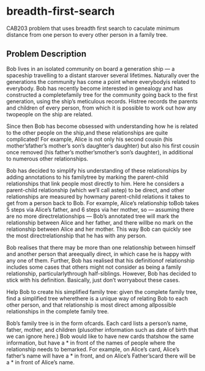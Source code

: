 # breadth-first-search
CAB203 problem that uses breadth first search to caculate minimum distance from one person to every other person in a family tree. 

## Problem Description

Bob lives in an isolated community on board a generation ship — a spaceship travelling to a distant starover  several  lifetimes.   Naturally  over  the  generations  the  community  has  come  a  point  where  everybodyis related to everybody.  Bob has recently become interested in genealogy and has constructed a completefamily tree for the community going back to the first generation, using the ship’s meticulous records.  Histree records the parents and children of every person, from which it is possible to work out how any twopeople on the ship are related.

Since then Bob has become obsessed with understanding how he is related to the other people on the ship,and these relationships are quite complicated!  For example, Alice is not only his second cousin (his mother’sfather’s  mother’s  son’s  daughter’s  daughter)  but  also  his  first  cousin  once  removed  (his  father’s  mother’smother’s son’s daughter), in additional to numerous other relationships.

Bob has decided to simplify his understanding of these relationships by adding annotations to his familytree by marking the parent-child relationships that link people most directly to him.  Here he considers a parent-child relationship (which we’ll call astep) to be direct, and other relationships are measured by howmany parent-child relations it takes to get from a person back to Bob.  For example, Alice’s relationship toBob takes 5 steps via Alice’s father, and 6 steps via her mother, so — assuming there are no more directrelationships — Bob’s annotated tree will mark the relationship between Alice and her father, and there willbe no mark on the relationship between Alice and her mother.  This way Bob can quickly see the most directrelationship that he has with any person.

Bob  realises  that  there  may  be  more  than  one  relationship  between  himself  and  another  person  that  areequally direct, in which case he is happy with any one of them.  Further, Bob has realised that his definitionof relationship includes some cases that others might not consider as being a family relationship, particularlythrough  half-siblings.   However,  Bob  has  decided  to  stick  with  his  definition. Basically,  just  don’t  worryabout these cases.

Help Bob to create his simplified family tree:  given the complete family tree, find a simplified tree wherethere is a unique way of relating Bob to each other person, and that relationship is most direct among allpossible relationships in the complete family tree.

Bob’s family tree is in the form ofcards.  Each card lists a person’s name, father, mother, and children (plusother information such as date of birth that we can ignore here.)  Bob would like to have new cards thatshow the same information, but have a * in front of the names of people where the relationship needs to bemarked.  For example, on Alice’s card, Alice’s father’s name will have a * in front, and on Alice’s Father’scard there will be a * in front of Alice’s name.
